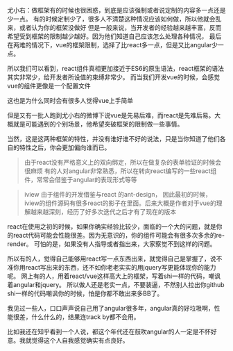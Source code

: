 尤小右：做框架有的时候也很困惑，到底是应该强制或者说定制的内容多一点还是少一点。
有的时候定制少了，很多人不清楚这种情况应该如何做，所以他就会乱来，或者认为你的框架没做好
但是一般来说，当开发者的经验越来越丰富，反而希望受到框架的限制越少越好。因为他们知道自己应该怎么处理各种情况，
最后在两难的情况下，vue的框架限制，选择了比react多一点，但是又比angular少一点。

所以我们可以看到，react组件真相更加接近于ES6的原生语法，react框架的语法其实非常少，给开发者所设值的束缚非常少。
而当我们开发vue的时候，会感觉vue的组件更像是一个配置文件

这也是为什么同时会有很多人觉得vue上手简单

但是又有一批人跑到尤小右的微博下说vue是先易后难，而react是先难后易。大概就是可能遇到的个别场景，他希望突破框架的限制做一些事情。

当然，这是这两种框架的特性，并没有谁好谁不好的说法，只是当你知道了他们各自的特性之后，你会更加偏向谁而已。

> 由于react没有严格意义上的双向绑定，所以在做复杂的表单验证的时候会很麻烦
> 有的人对angular非常熟悉，所以在转向react编写的一些react组件，常常会借鉴于angular的表现形式等等

> iview 由于组件的开发借鉴与react 的ant-design，
因此最初的时候，iview的组件源码有很多react的影子在里面。后来大概是作者对于vue的理解越来越深刻，经历了好多次迭代之后才有了现在的版本


react在使用之初的时候，如果你确实经验比较少，面临的一个大的问题，就是你的react代码可能会性能很差。因为无意识的，你的组件可能会有很多次多余的re-render。
可怕的是，如果没有人指导或者指出来，大家察觉不到这样的问题。

所以有的人，觉得自己能够用react写一点东西出来，就觉得自己是掌握了，说不准你用react写出来的东西，还不如你老老实实的用jquery写更能体现你的能力呢。
网上有的人，用着react/vue这样高大上的框架，写着shi一样的代码，嘲讽着angular和jquery。
所以做人还是老实一点，不要装逼，不然别人拉出你github shi一样的代码嘲讽你的时候，怕是你都不敢出来多BB了。

我见过一些人，口口声声说自己用了angular很多年，angular真的好垃圾啊，性能很差，什么什么的，结果连track by都不会用。

比如我还在知乎看到一个人说，都这个年代还在鼓吹angular的人一定是不怀好意。我就觉得这个人自我感觉确实有点良好。
